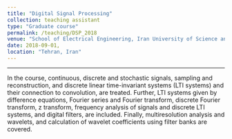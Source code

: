 ```yaml
---
title: "Digital Signal Processing"
collection: teaching assistant
type: "Graduate course"
permalink: /teaching/DSP_2018
venue: "School of Electrical Engineering, Iran University of Science and Technology"
date: 2018-09-01,
location: "Tehran, Iran"
---
```



------

In the course, continuous, discrete and stochastic signals, sampling and reconstruction, and discrete linear time-invariant systems (LTI systems) and their connection 
to convolution, are treated. Further, LTI systems given by difference equations, Fourier series and Fourier transform, discrete Fourier transform, z transform, 
frequency analysis of signals and discrete LTI systems, and digital filters, are included. Finally, multiresolution analysis and wavelets, and calculation of wavelet
coefficients using filter banks are covered.
